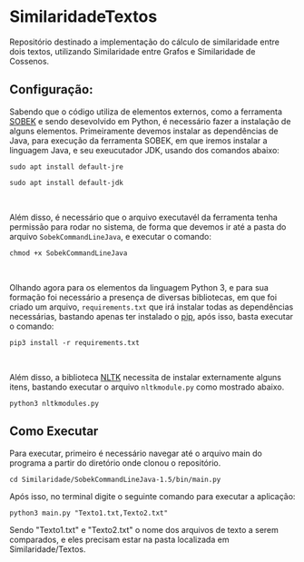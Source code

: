 # **SimilaridadeTextos**

Repositório destinado a implementação do cálculo de similaridade entre dois textos, utilizando Similaridade entre Grafos e Similaridade de Cossenos.

## **Configuração:**
Sabendo que o código utiliza de elementos externos, como a ferramenta [SOBEK]() e sendo desevolvido em Python, é necessário fazer a instalação de alguns elementos. Primeiramente devemos instalar as dependências de Java, para execução da ferramenta SOBEK, em que iremos instalar a linguagem Java, e seu exeucutador JDK, usando dos comandos abaixo:

```
sudo apt install default-jre
```
```
sudo apt install default-jdk
```

<br>

Além disso, é necessário que o arquivo executavél da ferramenta tenha permissão para rodar no sistema, de forma que devemos ir até a pasta do arquivo ```SobekCommandLineJava```, e executar o comando:

```
chmod +x SobekCommandLineJava
```

<br>

Olhando agora para os elementos da linguagem Python 3, e para sua formação foi necessário a presença de diversas bibliotecas, em que foi criado um arquivo, ```requirements.txt``` que irá instalar todas as dependências necessárias, bastando apenas ter instalado o [pip](https://linuxize.com/post/how-to-install-pip-on-ubuntu-20.04/), após isso, basta executar o comando:

```
pip3 install -r requirements.txt
```

<br>

Além disso, a biblioteca [NLTK](https://www.nltk.org/) necessita de instalar externamente alguns itens, bastando executar o arquivo ```nltkmodule.py``` como mostrado abaixo.

```
python3 nltkmodules.py
```

## **Como Executar**

Para executar, primeiro é necessário navegar até o arquivo main do programa a partir do diretório onde clonou o repositório.

```
cd Similaridade/SobekCommandLineJava-1.5/bin/main.py
```

Após isso, no terminal digite o seguinte comando para executar a aplicação:

```
python3 main.py "Texto1.txt,Texto2.txt"
```
Sendo "Texto1.txt" e "Texto2.txt" o nome dos arquivos de texto a serem comparados, e eles precisam estar na pasta localizada em Similaridade/Textos.